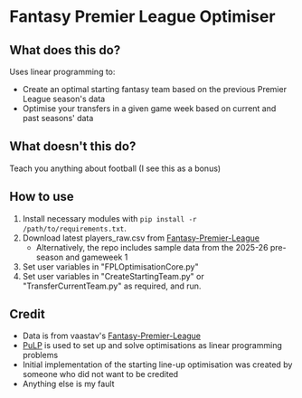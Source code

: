 # Fantasy Premier League Optimiser
## What does this do?
Uses linear programming to:
- Create an optimal starting fantasy team based on the previous Premier League season's data
- Optimise your transfers in a given game week based on current and past seasons' data
## What doesn't this do?
Teach you anything about football (I see this as a bonus)
## How to use
1) Install necessary modules with `pip install -r /path/to/requirements.txt`. 
2) Download latest players_raw.csv from [Fantasy-Premier-League](https://github.com/vaastav/Fantasy-Premier-League/tree/master/data )
	- Alternatively, the repo includes sample data from the 2025-26 pre-season and gameweek 1
3) Set user variables in "FPLOptimisationCore.py"
4) Set user variables in "CreateStartingTeam.py" or "TransferCurrentTeam.py" as required, and run.

## Credit
- Data is from vaastav's [Fantasy-Premier-League](https://github.com/vaastav/Fantasy-Premier-League/tree/master/data) 
- [PuLP](https://coin-or.github.io/pulp/) is used to set up and solve optimisations as linear programming problems
- Initial implementation of the starting line-up optimisation was created by someone who did not want to be credited
- Anything else is my fault
